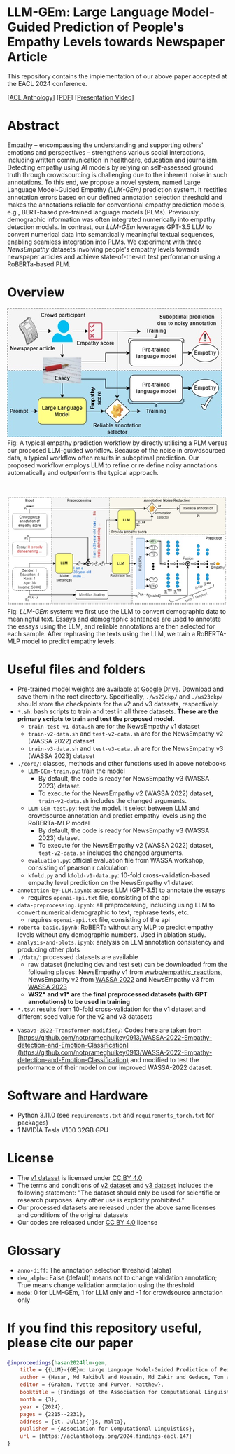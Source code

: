 # LLM-GEm: Large Language Model-Guided Prediction of People's Empathy Levels towards Newspaper Article
This repository contains the implementation of our above paper accepted at the EACL 2024 conference.

[[ACL Anthology](https://aclanthology.org/2024.findings-eacl.147)] [[PDF](https://hasan-rakibul.github.io/pdfs/hasan2024LLM-GEm.pdf)] [[Presentation Video](https://youtu.be/zU88zM67HwI)]

# Abstract
Empathy – encompassing the understanding and supporting others' emotions and perspectives – strengthens various social interactions, including written communication in healthcare, education and journalism. Detecting empathy using AI models by relying on self-assessed ground truth through crowdsourcing is challenging due to the inherent noise in such annotations. To this end, we propose a novel system, named Large Language Model-Guided Empathy _(LLM-GEm)_ prediction system. It rectifies annotation errors based on our defined annotation selection threshold and makes the annotations reliable for conventional empathy prediction models, e.g., BERT-based pre-trained language models (PLMs). Previously, demographic information was often integrated numerically into empathy detection models. In contrast, our _LLM-GEm_ leverages GPT-3.5 LLM to convert numerical data into semantically meaningful textual sequences, enabling seamless integration into PLMs. We experiment with three _NewsEmpathy_ datasets involving people's empathy levels towards newspaper articles and achieve state-of-the-art test performance using a RoBERTa-based PLM.

# Overview
![Overall System](overall-system.jpg)<br>
Fig: A typical empathy prediction workflow by directly utilising a PLM versus our proposed LLM-guided workflow. Because of the noise in crowdsourced data, a typical workflow often results in suboptimal prediction. Our proposed workflow employs LLM to refine or re define noisy annotations automatically and outperforms the typical approach.

&nbsp;
&nbsp;

![LLM-GEm](architecture.jpg)<br>
Fig: _LLM-GEm_ system: we first use the LLM to convert demographic data to meaningful text. Essays and demographic sentences are used to annotate the essays using the LLM, and reliable annotations are then selected for each sample. After rephrasing the texts using the LLM, we train a RoBERTA-MLP model to predict empathy levels.


# Useful files and folders
- Pre-trained model weights are available at [Google Drive](https://drive.google.com/drive/folders/1gA-gvfpkzChb2qIH2HVfO5T8weunf9_5?usp=sharing). Download and save them in the root directory. Specifically, `./ws22ckp/` and `./ws23ckp/` should store the checkpoints for the v2 and v3 datasets, respectively.
- `*.sh`: bash scripts to train and test in all three datasets. **These are the primary scripts to train and test the proposed model.**
	- `train-test-v1-data.sh` are for the NewsEmpathy v1 dataset
	- `train-v2-data.sh` and `test-v2-data.sh` are for the NewsEmpathy v2 (WASSA 2022) dataset
	- `train-v3-data.sh` and `test-v3-data.sh` are for the NewsEmpathy v3 (WASSA 2023) dataset
- `./core/`: classes, methods and other functions used in above notebooks
	- `LLM-GEm-train.py`: train the model
		- By default, the code is ready for NewsEmpathy v3 (WASSA 2023) dataset. 
		- To execute for the NewsEmpathy v2 (WASSA 2022) dataset, `train-v2-data.sh` includes the changed arguments.
	- `LLM-GEm-test.py`: test the model. It select between LLM and crowdsource annotation and predict empathy levels using the RoBERTa-MLP model
		- By default, the code is ready for NewsEmpathy v3 (WASSA 2023) dataset. 
		- To execute for the NewsEmpathy v2 (WASSA 2022) dataset, `test-v2-data.sh` includes the changed arguments.
	- `evaluation.py`: official evaluation file from WASSA workshop, consisting of pearson r calculation
	- `kfold.py` and `kfold-v1-data.py`: 10-fold cross-validation-based empathy level prediction on the NewsEmpathy v1 dataset
- `annotation-by-LLM.ipynb`: access LLM (GPT-3.5) to annotate the essays
	- requires `openai-api.txt` file, consisting of the api
- `data-preprocessing.ipynb`: all preprocessing, including using LLM to convert numerical demographic to text, rephrase texts, etc.
	- requires `openai-api.txt` file, consisting of the api
- `roberta-basic.ipynb`: RoBERTa without any MLP to predict empathy levels without any demographic numbers. Used in ablation study.
- `analysis-and-plots.ipynb`: analysis on LLM annotation consistency and producing other plots
- `./data/`: processed datasets are available
	- raw dataset (including dev and test set) can be downloaded from the following places: NewsEmpathy v1 from [wwbp/empathic\_reactions](https://github.com/wwbp/empathic_reactions), NewsEmpathy v2 from [WASSA 2022](https://codalab.lisn.upsaclay.fr/competitions/834#learn_the_details-datasets) and NewsEmpathy v3 from [WASSA 2023](https://codalab.lisn.upsaclay.fr/competitions/11167#learn_the_details-datasets)
	<!-- - `./intermediate-files/`: generated during intermediate processing of the data but not required in the final training/validation/testing -->
	- **WS2\* and v1\* are the final preprocessed datasets (with GPT annotations) to be used in training**
- `*.tsv`: results from 10-fold cross-validation for the v1 dataset and different seed value for the v2 and v3 datasets
<!-- - Other folders in gitignore
	- `./tmp/`: temporary files of test results and zip file for submission to WASSA 2022 and 2023 -->
- `Vasava-2022-Transformer-modified/`: Codes here are taken from [https://github.com/notprameghuikey0913/WASSA-2022-Empathy-detection-and-Emotion-Classification](https://github.com/notprameghuikey0913/WASSA-2022-Empathy-detection-and-Emotion-Classification) and modified to test the performance of their model on our improved WASSA-2022 dataset.


# Software and Hardware
- Python 3.11.0 (see `requirements.txt` and `requirements_torch.txt` for packages)
- 1 NVIDIA Tesla V100 32GB GPU

# License
- The [v1 dataset](https://github.com/wwbp/empathic_reactions) is licensed under [CC BY 4.0](https://creativecommons.org/licenses/by/4.0/)
- The terms and conditions of [v2 dataset](https://codalab.lisn.upsaclay.fr/competitions/834#learn_the_details-datasets) and [v3 dataset](https://codalab.lisn.upsaclay.fr/competitions/11167#learn_the_details-datasets) includes the following statement: "The dataset should only be used for scientific or research purposes. Any other use is explicitly prohibited."
- Our processed datasets are released under the above same licenses and conditions of the original datasets
- Our codes are released under [CC BY 4.0](https://creativecommons.org/licenses/by/4.0/) license

# Glossary
- `anno-diff`: The annotation selection threshold (alpha)
- `dev_alpha`: False (default) means not to change validation annotation; True means change validation annotation using the threshold
- `mode`: 0 for LLM-GEm, 1 for LLM only and -1 for crowdsource annotation only

# If you find this repository useful, please cite our paper
```bibtex
@inproceedings{hasan2024llm-gem,
    title = {{LLM}-{GE}m: Large Language Model-Guided Prediction of People's Empathy Levels towards Newspaper Article},
    author = {Hasan, Md Rakibul and Hossain, Md Zakir and Gedeon, Tom and Rahman, Shafin},
    editor = {Graham, Yvette and Purver, Matthew},
    booktitle = {Findings of the Association for Computational Linguistics: EACL 2024},
    month = {3},
    year = {2024},
    pages = {2215--2231},
    address = {St. Julian{'}s, Malta},
    publisher = {Association for Computational Linguistics},
    url = {https://aclanthology.org/2024.findings-eacl.147}
}
```
